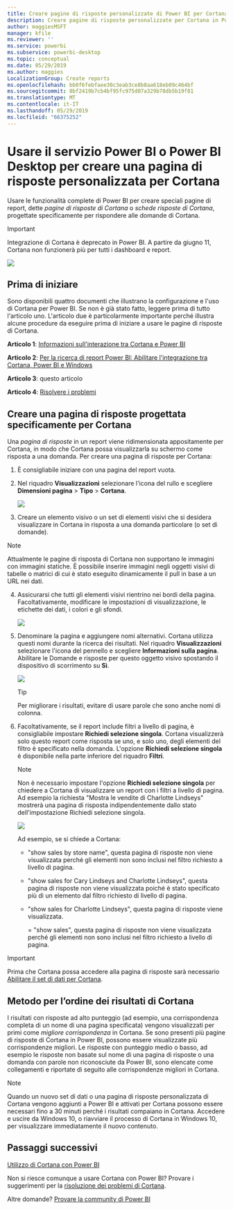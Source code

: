 ```yaml
---
title: Creare pagine di risposte personalizzate di Power BI per Cortana
description: Creare pagine di risposte personalizzate per Cortana in Power BI
author: maggiesMSFT
manager: kfile
ms.reviewer: ''
ms.service: powerbi
ms.subservice: powerbi-desktop
ms.topic: conceptual
ms.date: 05/29/2019
ms.author: maggies
LocalizationGroup: Create reports
ms.openlocfilehash: bb0f6febfaee30c3eab3ce8b8aa618eb09c464bf
ms.sourcegitcommit: 8bf2419b7cb4bf95fc975d07a329b78db5b19f81
ms.translationtype: MT
ms.contentlocale: it-IT
ms.lasthandoff: 05/29/2019
ms.locfileid: "66375252"
---
```

# <a name="use-power-bi-service-or-power-bi-desktop-to-create-a-custom-answer-page-for-cortana"></a>Usare il servizio Power BI o Power BI Desktop per creare una pagina di risposte personalizzata per Cortana
Usare le funzionalità complete di Power BI per creare speciali pagine di report, dette *pagine di risposte di Cortana* o *schede risposte di Cortana*, progettate specificamente per rispondere alle domande di Cortana.

> [!IMPORTANT]
> Integrazione di Cortana è deprecato in Power BI. A partire da giugno 11, Cortana non funzionerà più per tutti i dashboard e report.

![](media/service-cortana-answer-cards/power-bi-cortana.png)

## <a name="before-you-begin"></a>Prima di iniziare
Sono disponibili quattro documenti che illustrano la configurazione e l'uso di Cortana per Power BI. Se non è già stato fatto, leggere prima di tutto l'articolo uno. L'articolo due è particolarmente importante perché illustra alcune procedure da eseguire prima di iniziare a usare le pagine di risposte di Cortana.

**Articolo 1**: [Informazioni sull'interazione tra Cortana e Power BI](service-cortana-intro.md)

**Articolo 2**: [Per la ricerca di report Power BI: Abilitare l'integrazione tra Cortana, Power BI e Windows](service-cortana-enable.md)

**Articolo 3**: questo articolo

**Articolo 4**: [Risolvere i problemi](service-cortana-troubleshoot.md)

## <a name="create-a-cortana-answer-page-designed-specifically-for-cortana"></a>Creare una pagina di risposte progettata specificamente per Cortana
Una *pagina di risposte* in un report viene ridimensionata appositamente per Cortana, in modo che Cortana possa visualizzarla su schermo come risposta a una domanda. Per creare una pagina di risposte per Cortana:

1. È consigliabile iniziare con una pagina del report vuota.
2. Nel riquadro **Visualizzazioni** selezionare l'icona del rullo e scegliere **Dimensioni pagina** > **Tipo** > **Cortana**.
   
    ![](media/service-cortana-answer-cards/pbi-cortana-page-size-new.png)
3. Creare un elemento visivo o un set di elementi visivi che si desidera visualizzare in Cortana in risposta a una domanda particolare (o set di domande).

> [!NOTE]
> Attualmente le pagine di risposta di Cortana non supportano le immagini con immagini statiche. È possibile inserire immagini negli oggetti visivi di tabelle o matrici di cui è stato eseguito dinamicamente il pull in base a un URL nei dati. 
> 
> 

4. Assicurarsi che tutti gli elementi visivi rientrino nei bordi della pagina. Facoltativamente, modificare le impostazioni di visualizzazione, le etichette dei dati, i colori e gli sfondi.  
   
    ![](media/service-cortana-answer-cards/pbi_cortana_modify-new.png)
5. Denominare la pagina e aggiungere nomi alternativi. Cortana utilizza questi nomi durante la ricerca dei risultati. Nel riquadro **Visualizzazioni** selezionare l'icona del pennello e scegliere **Informazioni sulla pagina**. Abilitare le Domande e risposte per questo oggetto visivo spostando il dispositivo di scorrimento su **Sì**.
   
    ![](media/service-cortana-answer-cards/pbi_cortana_names-newer.png)
   
   > [!TIP]
   > Per migliorare i risultati, evitare di usare parole che sono anche nomi di colonna.
   > 
   > 
6. Facoltativamente, se il report include filtri a livello di pagina, è consigliabile impostare **Richiedi selezione singola**. Cortana visualizzerà solo questo report come risposta se uno, e solo uno, degli elementi del filtro è specificato nella domanda. L'opzione **Richiedi selezione singola** è disponibile nella parte inferiore del riquadro **Filtri**.
   
   > [!NOTE]
   > Non è necessario impostare l'opzione **Richiedi selezione singola** per chiedere a Cortana di visualizzare un report con i filtri a livello di pagina. Ad esempio la richiesta "Mostra le vendite di Charlotte Lindseys" mostrerà una pagina di risposta indipendentemente dallo stato dell'impostazione Richiedi selezione singola.
   > 
   > 
   
     ![](media/service-cortana-answer-cards/pbi-cortana-single-selection-new.png)
   
      Ad esempio, se si chiede a Cortana:
   
   * "show sales by store name", questa pagina di risposte non viene visualizzata perché gli elementi non sono inclusi nel filtro richiesto a livello di pagina.
   * "show sales for Cary Lindseys and Charlotte Lindseys", questa pagina di risposte non viene visualizzata poiché è stato specificato più di un elemento dal filtro richiesto di livello di pagina.
   * "show sales for Charlotte Lindseys", questa pagina di risposte viene visualizzata.
     
     = "show sales", questa pagina di risposte non viene visualizzata perché gli elementi non sono inclusi nel filtro richiesto a livello di pagina.

> [!IMPORTANT]
> Prima che Cortana possa accedere alla pagina di risposte sarà necessario [Abilitare il set di dati per Cortana](service-cortana-enable.md).
> 
> 

## <a name="how-does-cortana-order-the-results"></a>Metodo per l’ordine dei risultati di Cortana
I risultati con risposte ad alto punteggio (ad esempio, una corrispondenza completa di un nome di una pagina specificata) vengono visualizzati per primi come *migliore corrispondenza* in Cortana. Se sono presenti più pagine di risposte di Cortana in Power BI, possono essere visualizzate più corrispondenze migliori. Le risposte con punteggio medio o basso, ad esempio le risposte non basate sul nome di una pagina di risposte o una domanda con parole non riconosciute da Power BI, sono elencate come collegamenti e riportate di seguito alle corrispondenze migliori in Cortana.

> [!NOTE]
> Quando un nuovo set di dati o una pagina di risposte personalizzata di Cortana vengono aggiunti a Power BI e attivati per Cortana possono essere necessari fino a 30 minuti perché i risultati compaiano in Cortana. Accedere e uscire da Windows 10, o riavviare il processo di Cortana in Windows 10, per visualizzare immediatamente il nuovo contenuto.
> 
> 

## <a name="next-steps"></a>Passaggi successivi
[Utilizzo di Cortana con Power BI](service-cortana-intro.md)

Non si riesce comunque a usare Cortana con Power BI?  Provare i suggerimenti per la [risoluzione dei problemi di Cortana](service-cortana-troubleshoot.md).

Altre domande? [Provare la community di Power BI](http://community.powerbi.com/)

